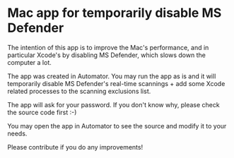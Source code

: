 # Mac app for temporarily disable MS Defender
The intention of this app is to improve the Mac's performance, and in particular Xcode's by disabling MS Defender, which slows down the computer a lot.

The app was created in Automator. You may run the app as is and it will temporarily disable MS Defender's real-time scannings + add some Xcode related processes to the scanning exclusions list.

The app will ask for your password. If you don't know why, please check the source code first :-)

You may open the app in Automator to see the source and modify it to your needs.

Please contribute if you do any improvements!

